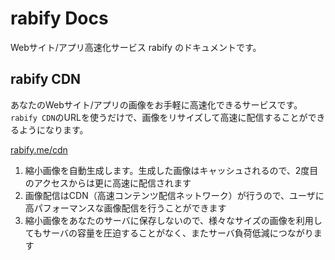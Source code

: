 # rabify Docs
Webサイト/アプリ高速化サービス rabify のドキュメントです。

## rabify CDN
あなたのWebサイト/アプリの画像をお手軽に高速化できるサービスです。`rabify CDN`のURLを使うだけで、画像をリサイズして高速に配信することができるようになります。

[rabify.me/cdn](https://www.rabify.me/cdn)

1. 縮小画像を自動生成します。生成した画像はキャッシュされるので、2度目のアクセスからは更に高速に配信されます
2. 画像配信はCDN（高速コンテンツ配信ネットワーク）が行うので、ユーザに高パフォーマンスな画像配信を行うことができます
3. 縮小画像をあなたのサーバに保存しないので、様々なサイズの画像を利用してもサーバの容量を圧迫することがなく、またサーバ負荷低減につながります
